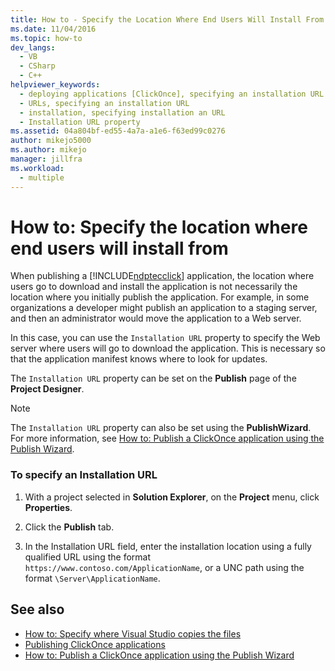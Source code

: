 ```yaml
---
title: How to - Specify the Location Where End Users Will Install From | Microsoft Docs
ms.date: 11/04/2016
ms.topic: how-to
dev_langs: 
  - VB
  - CSharp
  - C++
helpviewer_keywords: 
  - deploying applications [ClickOnce], specifying an installation URL
  - URLs, specifying an installation URL
  - installation, specifying installation an URL
  - Installation URL property
ms.assetid: 04a804bf-ed55-4a7a-a1e6-f63ed99c0276
author: mikejo5000
ms.author: mikejo
manager: jillfra
ms.workload: 
  - multiple
---
```

# How to: Specify the location where end users will install from
When publishing a [!INCLUDE[ndptecclick](../deployment/includes/ndptecclick_md.md)] application, the location where users go to download and install the application is not necessarily the location where you initially publish the application. For example, in some organizations a developer might publish an application to a staging server, and then an administrator would move the application to a Web server.

In this case, you can use the `Installation URL` property to specify the Web server where users will go to download the application. This is necessary so that the application manifest knows where to look for updates.

The `Installation URL` property can be set on the **Publish** page of the **Project Designer**.

> [!NOTE]
> The `Installation URL` property can also be set using the **PublishWizard**. For more information, see [How to: Publish a ClickOnce application using the Publish Wizard](../deployment/how-to-publish-a-clickonce-application-using-the-publish-wizard.md).

### To specify an Installation URL

1. With a project selected in **Solution Explorer**, on the **Project** menu, click **Properties**.

2. Click the **Publish** tab.

3. In the Installation URL field, enter the installation location using a fully qualified URL using the format `https://www.contoso.com/ApplicationName`, or a UNC path using the format `\Server\ApplicationName`.

## See also
- [How to: Specify where Visual Studio copies the files](../deployment/how-to-specify-where-visual-studio-copies-the-files.md)
- [Publishing ClickOnce applications](../deployment/publishing-clickonce-applications.md)
- [How to: Publish a ClickOnce application using the Publish Wizard](../deployment/how-to-publish-a-clickonce-application-using-the-publish-wizard.md)
